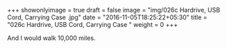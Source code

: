 +++
showonlyimage = true
draft = false
image = "img/026c Hardrive, USB Cord, Carrying Case .jpg"
date = "2016-11-05T18:25:22+05:30"
title = "026c Hardrive, USB Cord, Carrying Case "
weight = 0
+++

And I would walk 10,000 miles.

